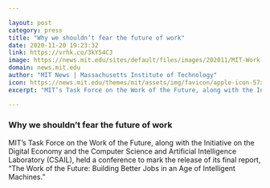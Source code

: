 ```yaml
---

layout: post
category: press
title: "Why we shouldn’t fear the future of work"
date: 2020-11-20 19:23:32
link: https://vrhk.co/3kY54CJ
image: https://news.mit.edu/sites/default/files/images/202011/MIT-Work-Congress-P-01-press.jpg
domain: news.mit.edu
author: "MIT News | Massachusetts Institute of Technology"
icon: https://news.mit.edu/themes/mit/assets/img/favicon/apple-icon-57x57.png
excerpt: "MIT’s Task Force on the Work of the Future, along with the Initiative on the Digital Economy and the Computer Science and Artificial Intelligence Laboratory (CSAIL), held a conference to mark the release of its final report, “The Work of the Future: Building Better Jobs in an Age of Intelligent Machines.”"

---
```


### Why we shouldn’t fear the future of work

MIT’s Task Force on the Work of the Future, along with the Initiative on the Digital Economy and the Computer Science and Artificial Intelligence Laboratory (CSAIL), held a conference to mark the release of its final report, “The Work of the Future: Building Better Jobs in an Age of Intelligent Machines.”